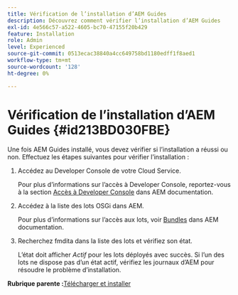 ```yaml
---
title: Vérification de l’installation d’AEM Guides
description: Découvrez comment vérifier l’installation d’AEM Guides
exl-id: 4e566c57-a522-4605-bc70-47155f20b429
feature: Installation
role: Admin
level: Experienced
source-git-commit: 0513ecac38840a4cc649758bd1180edff1f8aed1
workflow-type: tm+mt
source-wordcount: '128'
ht-degree: 0%

---
```


# Vérification de l’installation d’AEM Guides {#id213BD030FBE}

Une fois AEM Guides installé, vous devez vérifier si l’installation a réussi ou non. Effectuez les étapes suivantes pour vérifier l’installation :

1. Accédez au Developer Console de votre Cloud Service.

   Pour plus d’informations sur l’accès à Developer Console, reportez-vous à la section [Accès à Developer Console](https://experienceleague.adobe.com/docs/experience-manager-learn/cloud-service/debugging/debugging-aem-as-a-cloud-service/developer-console.html?lang=fr) dans AEM documentation.

1. Accédez à la liste des lots OSGi dans AEM.

   Pour plus d’informations sur l’accès aux lots, voir [Bundles](https://experienceleague.adobe.com/docs/experience-manager-learn/cloud-service/debugging/debugging-aem-as-a-cloud-service/developer-console.html?lang=en#bundles) dans AEM documentation.

1. Recherchez fmdita dans la liste des lots et vérifiez son état.

   L’état doit afficher *Actif* pour les lots déployés avec succès. Si l’un des lots ne dispose pas d’un état actif, vérifiez les journaux d’AEM pour résoudre le problème d’installation.


**Rubrique parente :**&#x200B;[ Télécharger et installer](download-install.md)
